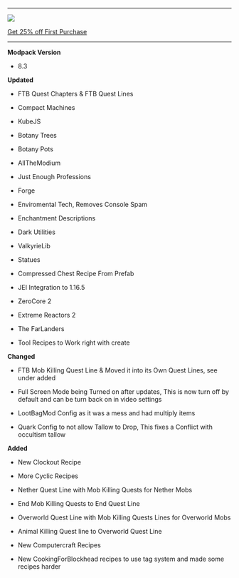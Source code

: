 ---------------------------------------------------------------------------------------------

![](https://www.bisecthosting.com/partners/custom-banners/22012cac-397d-406e-9f7e-c8fa8762c588.png "")

[Get 25% off First Purchase](https://bisecthosting.com/BedrockLegends "")


---------------------------------------------------------------------------------------------

**Modpack Version**

- 8.3


**Updated**

- FTB Quest Chapters & FTB Quest Lines

- Compact Machines

- KubeJS

- Botany Trees

- Botany Pots

- AllTheModium

- Just Enough Professions

- Forge

- Enviromental Tech, Removes Console Spam

- Enchantment Descriptions

- Dark Utilities

- ValkyrieLib

- Statues

- Compressed Chest Recipe From Prefab

- JEI Integration to 1.16.5

- ZeroCore 2

- Extreme Reactors 2

- The FarLanders

- Tool Recipes to Work right with create


**Changed**


- FTB Mob Killing Quest Line & Moved it into its Own Quest Lines, see under added

- Full Screen Mode being Turned on after updates, This is now turn off by default and can be turn back on in video settings

- LootBagMod Config as it was a mess and had multiply items

- Quark Config to not allow Tallow to Drop, This fixes a Conflict with occultism tallow


**Added**

- New Clockout Recipe

- More Cyclic Recipes

- Nether Quest Line with Mob Killing Quests for Nether Mobs

- End Mob Killing Quests to End Quest Line

- Overworld Quest Line with Mob Killing Quests Lines for Overworld Mobs

- Animal Killing Quest line to Overworld Quest Line

- New Computercraft Recipes

- New CookingForBlockhead recipes to use tag system and made some recipes harder
